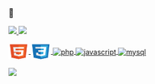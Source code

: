 ### 👋





 <div>
  <a href="https://github.com/GustavoTavares-42">
  <img height="120em" src="https://github-readme-stats.vercel.app/api?username=GustavoTavares-42&show_icons=true&theme=dark&include_all_commits=true&count_private=true"/>
  <img height="120em" src="https://github-readme-stats.vercel.app/api/top-langs/?username=GustavoTavares-42&layout=compact&langs_count=7&theme=dark"/>
</div>
<div style="display: inline_block"><br>
   <img align="center" alt="HTML" height="30" width="40" src="https://raw.githubusercontent.com/devicons/devicon/master/icons/html5/html5-original.svg">
   <img align="center" alt="CSS" height="30" width="40" src="https://raw.githubusercontent.com/devicons/devicon/master/icons/css3/css3-original.svg">
   <img align="center" alt="php" height="30" width="40" src="https://cdn.jsdelivr.net/gh/devicons/devicon/icons/php/php-plain.svg">
   <img align="center" alt="javascript" height="30" width="40" src="https://cdn.jsdelivr.net/gh/devicons/devicon/icons/javascript/javascript-plain.svg">
   <img align="center" alt="mysql" height="30" width="40" src="https://cdn.jsdelivr.net/gh/devicons/devicon/icons/mysql/mysql-plain-wordmark.svg">
</div>
<div><br>
  <a href="http://linkedin.com/in/gustavo-tavares-8597a51b0" target="_blank"><img src="https://img.shields.io/badge/-LinkedIn-%230077B5?style=for-the-badge&logo=linkedin&logoColor=white" target="_blank"></a>
</div>

